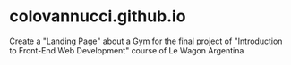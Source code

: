 # colovannucci.github.io
Create a "Landing Page" about a Gym for the final project of "Introduction to Front-End Web Development" course of Le Wagon Argentina
